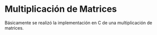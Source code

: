 # Multiplicación de Matrices
Básicamente se realizó la implementación en C de una multiplicación de matrices.